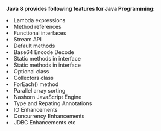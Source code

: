 <b>Java 8 provides following features for Java Programming:</b>

<li>Lambda expressions</li>
<li>Method references</li>
<li>Functional interfaces</li>
<li>Stream API</li>
<li>Default methods</li>
<li>Base64 Encode Decode</li>
<li>Static methods in interface</li>
<li>Static methods in interface</li>
<li>Optional class</li>
<li>Collectors class</li>
<li>ForEach() method</li>
<li>Parallel array sorting</li>
<li>Nashorn JavaScript Engine</li>
<li>Type and Repating Annotations</li>
<li>IO Enhancements</li>
<li>Concurrency Enhancements</li>
<li>JDBC Enhancements etc</li>


